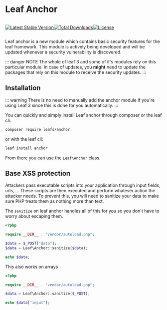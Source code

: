 # Leaf Anchor
<!-- <Badge text="new" /> -->

<div style="display:flex;">

[![Latest Stable Version](https://poser.pugx.org/leafs/anchor/v/stable)](https://packagist.org/packages/leafs/anchor)

[![Total Downloads](https://poser.pugx.org/leafs/anchor/downloads)](https://packagist.org/packages/leafs/anchor)

[![License](https://poser.pugx.org/leafs/anchor/license)](https://packagist.org/packages/leafs/anchor)

</div>

Leaf anchor is a new module which contains basic security features for the leaf framework. This module is actively being developed and will be updated whenever a security vulnerability is discovered.

::: danger NOTE
The whole of leaf 3 and some of it's modules rely on this particular module. In case of updates, you **might** need to update the packages that rely on this module to receive the security updates.
:::

## Installation

::: warning
There is no need to manually add the anchor module if you're using Leaf 3 since this is done for you automatically.
:::

You can quickly and simply install Leaf anchor through composer or the leaf cli.

```sh
composer require leafs/anchor
```

or with the leaf cli:

```sh
leaf install anchor
```

From there you can use the `Leaf\Anchor` class.

## Base XSS protection

Attackers pass executable scripts into your application through input fields, urls, ... These scripts are then executed and perform whatever action the attacker needs. To prevent this, you will need to sanitize your data to make sure PHP treats them as nothing more than text.

The `sanitize` on leaf anchor handles all of this for you so you don't have to worry about escaping them.

```php
<?php

require __DIR__ . "vendor/autoload.php";

$data = $_POST["data"];
$data = Leaf\Anchor::sanitize($data);

echo $data;
```

This also works on arrays

```php
<?php

require __DIR__ . "vendor/autoload.php";

$data = Leaf\Anchor::sanitize($_POST);

echo $data["input"];
```
